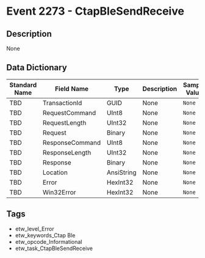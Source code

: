 # Event 2273 - CtapBleSendReceive

## Description
None

## Data Dictionary
|Standard Name|Field Name|Type|Description|Sample Value|
|---|---|---|---|---|
|TBD|TransactionId|GUID|None|`None`|
|TBD|RequestCommand|UInt8|None|`None`|
|TBD|RequestLength|UInt32|None|`None`|
|TBD|Request|Binary|None|`None`|
|TBD|ResponseCommand|UInt8|None|`None`|
|TBD|ResponseLength|UInt32|None|`None`|
|TBD|Response|Binary|None|`None`|
|TBD|Location|AnsiString|None|`None`|
|TBD|Error|HexInt32|None|`None`|
|TBD|Win32Error|HexInt32|None|`None`|

## Tags
* etw_level_Error
* etw_keywords_Ctap Ble
* etw_opcode_Informational
* etw_task_CtapBleSendReceive